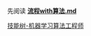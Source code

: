先阅读 [**流程with算法.md**](https://raw.githubusercontent.com/shendeguize/Hack-HKUST/master/Doc/%E6%B5%81%E7%A8%8Bwith%E7%AE%97%E6%B3%95.md)

[技能树-机器学习算法工程师](https://mubu.com/doc/1Z715Bs3aE)
